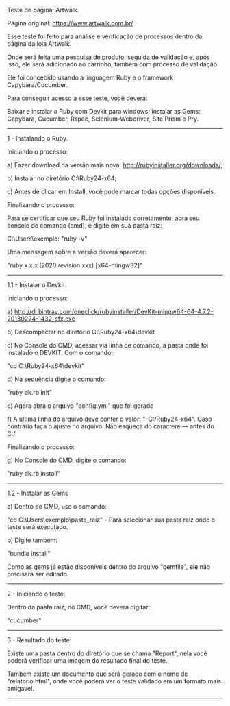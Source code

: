 Teste de página: Artwalk.

Página original: https://www.artwalk.com.br/

Esse teste foi feito para análise e verificação de processos dentro da página da loja Artwalk.

Onde será feita uma pesquisa de produto, seguida de validação e, após isso, ele será adicionado ao carrinho, também com processo de validação.

Ele foi concebido usando a linguagem Ruby e o framework Capybara/Cucumber.

Para conseguir acesso a esse teste, você deverá:

Baixar e instalar o Ruby com Devkit para windows;
Instalar as Gems: Capybara, Cucumber, Rspec, Selenium-Webdriver, Site Prism e Pry.

----------------------------------------------------------

1 - Instalando o Ruby.

Iniciando o processo:

a) Fazer download da versão mais nova: http://rubyinstaller.org/downloads/;

b) Instalar no diretório C:\Ruby24-x64;

c) Antes de clicar em Install, você pode marcar todas opções disponíveis.

Finalizando o processo:

Para se certificar que seu Ruby foi instalado corretamente, abra seu console de comando (cmd), e digite em sua pasta raiz:

C:\Users\exemplo: "ruby -v"

Uma mensagem sobre a versão deverá aparecer:

"ruby x.x.x (2020 revision xxx) [x64-mingw32]"

------------------------------------------------------------

1.1 - Instalar o Devkit.

Iniciando o processo:

a) http://dl.bintray.com/oneclick/rubyinstaller/DevKit-mingw64-64-4.7.2-20130224-1432-sfx.exe

b) Descompactar no diretório C:\Ruby24-x64\devkit

c) No Console do CMD, acessar via linha de comando, a pasta onde foi instalado o DEVKIT. Com o comando: 

"cd C:\Ruby24-x64\devkit"

d) Na sequência digite o comando:

"ruby dk.rb init"

e) Agora abra o arquivo "config.yml" que foi gerado

f) A ultima linha do arquivo deve conter o valor: "-C:/Ruby24-x64". Caso contrário faça o ajuste no arquivo. Não esqueça do caractere — antes do C:/.

Finalizando o processo:

g) No Console do CMD, digite o comando:

"ruby dk.rb install"

------------------------------------------------------------

1.2 - Instalar as Gems

a) Dentro do CMD, use o comando:

"cd C:\Users\exemplo\pasta_raiz" - Para selecionar sua pasta raiz onde o teste será executado.

b) Digite também:

"bundle install"

Como as gems já estão disponíveis dentro do arquivo "gemfile", ele não precisará ser editado.

------------------------------------------------------------

2 - Iniciando o teste:

Dentro da pasta raiz, no CMD, você deverá digitar:

"cucumber"

------------------------------------------------------------

3 - Resultado do teste:

Existe uma pasta dentro do diretório que se chama "Report", nela você poderá verificar uma imagem do resultado final do teste.

Também existe um documento que será gerado com o nome de "relatorio.html", onde você poderá ver o teste validado em um formato mais amigavel.

------------------------------------------------------------









